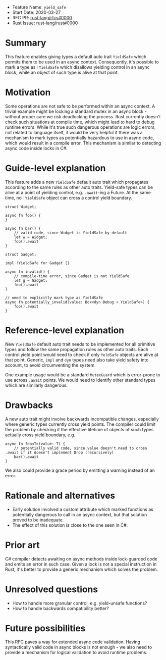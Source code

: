 - Feature Name: `yield_safe`
- Start Date: 2020-03-27
- RFC PR: [rust-lang/rfcs#0000](https://github.com/rust-lang/rfcs/pull/0000)
- Rust Issue: [rust-lang/rust#0000](https://github.com/rust-lang/rust/issues/0000)

# Summary
[summary]: #summary

This feature enables giving types a default auto trait `YieldSafe` which permits them to be used in an async context.
Consequently, it's possible to mark a type as `!YieldSafe` which disallows yielding control in an async block, while an
object of such type is alive at that point.

# Motivation
[motivation]: #motivation

Some operations are not safe to be performed within an async context. A trivial example might be locking a standard
mutex in an async block - without proper care we risk deadlocking the process. Rust currently doesn't check such
situations at compile time, which might lead to hard to debug runtime errors. While it's true such dangerous operations
are logic errors, not related to language itself, it would be very helpful if there was a mechanism to mark types as
potentially hazardous to use in async code, which would result in a compile error. This mechanism is similar to
detecting async code inside locks in C#.

# Guide-level explanation
[guide-level-explanation]: #guide-level-explanation

This feature adds a new `YieldSafe` default auto trait which propagates according to the same rules as other auto
traits. Yield-safe types can be alive at a point of yielding control, e.g. `.await`-ing a Future. At the same time, no
`!YieldSafe` object can cross a control yield boundary.

    struct Widget;

    async fn foo() {
    }

    async fn bar() {
        // valid code, since Widget is YieldSafe by default
        let w = Widget;
        foo().await
    }

    struct Gadget;

    impl !YieldSafe for Gadget {}

    async fn invalid() {
        // compile-time error, since Gadget is not YieldSafe
        let g = Gadget;
        foo().await
    }

    // need to explicitly mark type as YieldSafe
    async fn potentially_invalid(value: Box<dyn Debug + YieldSafe>) {
        foo().await
    }
    

# Reference-level explanation
[reference-level-explanation]: #reference-level-explanation

New `YieldSafe` default auto trait needs to be implemented for all primitive types and follow the same propagation rules
as other auto traits. Each control yield point would need to check if only `YeldSafe` objects are alive at that point.
Generic, `impl` and `dyn` types need also take yield safety into account, to avoid circumventing the system.

One example usage would be a standard `MutexGuard` which is error-prone to use across `.await` points. We would need to
identify other standard types which are similarly dangerous.

# Drawbacks
[drawbacks]: #drawbacks

A new auto trait might involve backwards incompatible changes, especially where generic types currently cross yield
points. The compiler could limit the problem by checking if the effective lifetime of objects of such types actually
cross yield boundary, e.g.

    async fn foo<T>(value: T) {
        // potentially valid code, since value doesn't need to cross .await if it doesn't implement Drop (recursively)
        bar().await
    }

We also could provide a grace period by emitting a warning instead of an error.

# Rationale and alternatives
[rationale-and-alternatives]: #rationale-and-alternatives

- Early solution involved a custom attribute which marked functions as potentially dangerous to call in an async
  context, but that solution proved to be inadequate.
- The effect of this solution is close to the one seen in C#.

# Prior art
[prior-art]: #prior-art

C# compiler detects awaiting on async methods inside lock-guarded code and emits an error in such case. Given a lock is
not a special instruction in Rust, it's better to provide a generic mechanism which solves the problem.

# Unresolved questions
[unresolved-questions]: #unresolved-questions

- How to handle more granular control, e.g. yield-unsafe functions?
- How to handle backwards compatibility better?

# Future possibilities
[future-possibilities]: #future-possibilities

This RFC paves a way for extended async code validation. Having syntactically valid code in async blocks is not enough -
we also need to provide a mechanism for logical validation to avoid runtime problems.
